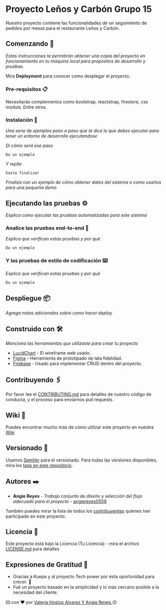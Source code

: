 # Proyecto Leños y Carbón Grupo 15
Nuestro proyecto contiene las funcionalidades de un seguimiento de pedidos por mesas para el restaurante Leños y Carbón.

## Comenzando 🚀

_Estas instrucciones te permitirán obtener una copia del proyecto en funcionamiento en tu máquina local para propósitos de desarrollo y pruebas._

Mira **Deployment** para conocer como desplegar el proyecto.


### Pre-requisitos 📋

Necesitarás complementos como bootstrap, reactstrap, firestore, css moduls. Entre otros.


### Instalación 🔧

_Una serie de ejemplos paso a paso que te dice lo que debes ejecutar para tener un entorno de desarrollo ejecutandose_

_Dí cómo será ese paso_

```
Da un ejemplo
```

_Y repite_

```
hasta finalizar
```

_Finaliza con un ejemplo de cómo obtener datos del sistema o como usarlos para una pequeña demo_

## Ejecutando las pruebas ⚙️

_Explica como ejecutar las pruebas automatizadas para este sistema_

### Analice las pruebas end-to-end 🔩

_Explica que verifican estas pruebas y por qué_

```
Da un ejemplo
```

### Y las pruebas de estilo de codificación ⌨️

_Explica que verifican estas pruebas y por qué_

```
Da un ejemplo
```

## Despliegue 📦

_Agrega notas adicionales sobre como hacer deploy_

## Construido con 🛠️

_Menciona las herramientas que utilizaste para crear tu proyecto_

* [LucidChart](https://lucid.app/lucidspark/a6ea0564-675b-4998-96b1-f4b79d486b77/edit?viewport_loc=-6393%2C-4657%2C10458%2C5681%2C0_0&invitationId=inv_29554223-9eb6-4a4a-8e8b-43628c9107e3) - El wireframe web usado.
* [Figma](https://www.figma.com/file/9E8IYLFCgfYxpbD2jBZ39N/Untitled?node-id=0%3A1) - Herramienta de prototipado de lata fidelidad.
* [Firebase](https://console.firebase.google.com/project/lenosycarbon-3e760/overview) - Usado para implementar CRUD dentro del proyecto.

## Contribuyendo 🖇️

Por favor lee el [CONTRIBUTING.md](https://gist.github.com/villanuevand/xxxxxx) para detalles de nuestro código de conducta, y el proceso para enviarnos pull requests.

## Wiki 📖

Puedes encontrar mucho más de cómo utilizar este proyecto en nuestra [Wiki](https://github.com/tu/proyecto/wiki)

## Versionado 📌

Usamos [SemVer](http://semver.org/) para el versionado. Para todas las versiones disponibles, mira los [tags en este repositorio](https://github.com/tu/proyecto/tags).

## Autores ✒️

* **Angie Reyes** - *Trabajo conjunto de diseño y selección del flujo adecuado para el proyecto* - [angiereyes0509](https://github.com/angiereyes0509)

También puedes mirar la lista de todos los [contribuyentes](https://github.com/your/project/contributors) quíenes han participado en este proyecto. 

## Licencia 📄

Este proyecto está bajo la Licencia (Tu Licencia) - mira el archivo [LICENSE.md](LICENSE.md) para detalles

## Expresiones de Gratitud 🎁

* Gracias a Kuepa y al proyecto Tech power por ésta oportunidad para crecer. 📢
* Fué un proyecto basado en la simplicidad y lo más cercano posible a la necesidad del cliente.


⌨️ con ❤️ por [Valeria Hostos Alvarez Y Angie Reyes ](https://github.com/ValeriaHostosAlvarez) 😊
